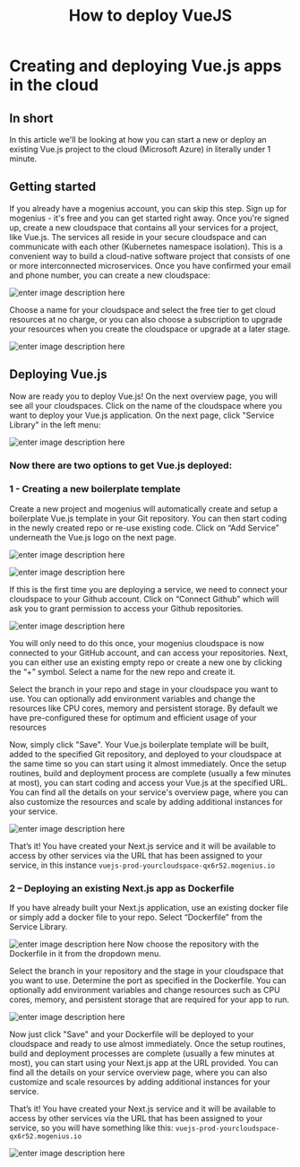 ﻿---
sidebar_position: 12
title: How to deploy VueJS
slug: deploy-vuejs-in-the-cloud
---

# Creating and deploying Vue.js apps in the cloud

## In short

In this article we'll be looking at how you can start a new or deploy an existing Vue.js project to the cloud (Microsoft Azure) in literally under 1 minute.

## Getting started

If you already have a mogenius account, you can skip this step. 
Sign up for mogenius - it's free and you can get started right away. Once you're signed up, create a new cloudspace that contains all your services for a project, like Vue.js. The services all reside in your secure cloudspace and can communicate with each other (Kubernetes namespace isolation). This is a convenient way to build a cloud-native software project that consists of one or more interconnected microservices. Once you have confirmed your email and phone number, you can create a new cloudspace:

![enter image description here](https://api.mogenius.com/file/id/115e92a0-6daa-4b15-9420-438448351d89)

Choose a name for your cloudspace and select the free tier to get cloud resources at no charge, or you can also choose a subscription to upgrade your resources when you create the cloudspace or upgrade at a later stage.

![enter image description here](https://api.mogenius.com/file/id/7ec47c7f-4dc0-4f5b-8a2f-b8345a369ae8)

## Deploying Vue.js

Now are ready you to deploy Vue.js! On the next overview page, you will see all your cloudspaces. Click on the name of the cloudspace where you want to deploy your Vue.js application. On the next page, click "Service Library" in the left menu:

![enter image description here](https://api.mogenius.com/file/id/a12d10f1-4b9b-4adb-95ec-db193e1db440)

### Now there are two options to get Vue.js deployed: 

### 1 - Creating a new boilerplate template

Create a new project and mogenius will automatically create and setup a boilerplate Vue.js template in your Git repository. You can then start coding in the newly created repo or re-use existing code. Click on “Add Service” underneath the Vue.js logo on the next page.

![enter image description here](https://api.mogenius.com/file/id/c7865f1b-25e5-466a-acee-dca0f7b08941)

![enter image description here](https://api.mogenius.com/file/id/27f8938a-57fb-42fe-864e-f01278c878e7)

If this is the first time you are deploying a service, we need to connect your cloudspace to your Github account. Click on “Connect Github” which will ask you to grant permission to access your Github repositories.

![enter image description here](https://api.mogenius.com/file/id/88626d92-fa15-4d9e-8598-6a914daa633c)


You will only need to do this once, your mogenius cloudspace is now connected to your GitHub account, and can access your repositories.
Next, you can either use an existing empty repo or create a new one by clicking the “+” symbol. Select a name for the new repo and create it.

Select the branch in your repo and stage in your cloudspace you want to use. You can optionally add environment variables and change the resources like CPU cores, memory and persistent storage. By default we have pre-configured these for optimum and efficient usage of your resources

Now, simply click "Save". Your Vue.js boilerplate template will be built, added to the specified Git repository, and deployed to your cloudspace at the same time so you can start using it almost immediately. Once the setup routines, build and deployment process are complete (usually a few minutes at most), you can start coding and access your Vue.js at the specified URL. You can find all the details on your service's overview page, where you can also customize the resources and scale by adding additional instances for your service.

![enter image description here](https://api.mogenius.com/file/id/252f8af5-c372-4892-8275-d62ffc9fb054)

That’s it! You have created your Next.js service and it will be available to access by other services via the URL that has been assigned to your service, in this instance `vuejs-prod-yourcloudspace-qx6r52.mogenius.io`

### 2 – Deploying an existing Next.js app as Dockerfile

If you have already built your Next.js application, use an existing docker file or simply add a docker file to your repo. Select “Dockerfile” from the Service Library.

![enter image description here](https://api.mogenius.com/file/id/94f14c52-ea95-4ae5-8ba1-caede0571c69)
Now choose the repository with the Dockerfile in it from the dropdown menu.

Select the branch in your repository and the stage in your cloudspace that you want to use. Determine the port as specified in the Dockerfile. You can optionally add environment variables and change resources such as CPU cores, memory, and persistent storage that are required for your app to run. 

![enter image description here](https://api.mogenius.com/file/id/9efd6b72-1dff-4a25-9efc-9f7e1cfdfb3d)

Now just click "Save" and your Dockerfile will be deployed to your cloudspace and ready to use almost immediately. Once the setup routines, build and deployment processes are complete (usually a few minutes at most), you can start using your Next.js app at the URL provided. You can find all the details on your service overview page, where you can also customize and scale resources by adding additional instances for your service.

That’s it! You have created your Next.js service and it will be available to access by other services via the URL that has been assigned to your service, so you will have something like this: `vuejs-prod-yourcloudspace-qx6r52.mogenius.io`

![enter image description here](https://api.mogenius.com/file/id/b3bcd568-e7bb-45f1-a8e0-b5c07f63ba4f)

